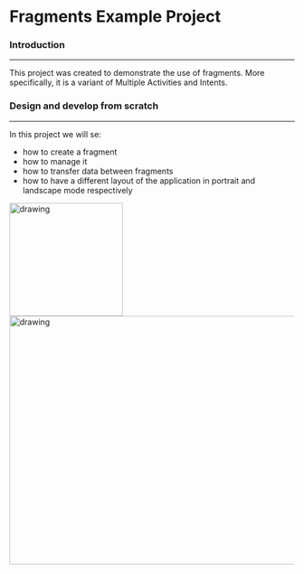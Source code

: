 # Fragments Example Project

### Introduction
___
This project was created to demonstrate the use of fragments. More specifically, it is a variant of Multiple Activities and Intents.

### Design and develop from scratch
___
In this project we will se:
* how to create a fragment
* how to manage it
* how to transfer data between fragments
* how to have a different layout of the application in portrait and landscape mode respectively

<img src="https://github.com/amarkouzis/Fragments_Example_Project/assets/115666194/881ef0ae-8c8a-47fa-8f65-ad88193a986d" alt="drawing" width="200"/>
<img src="https://github.com/amarkouzis/Fragments_Example_Project/assets/115666194/5d86c220-35ce-4c00-8fc6-3dbb5b73bee8" alt="drawing" height="440" width="700"/>

